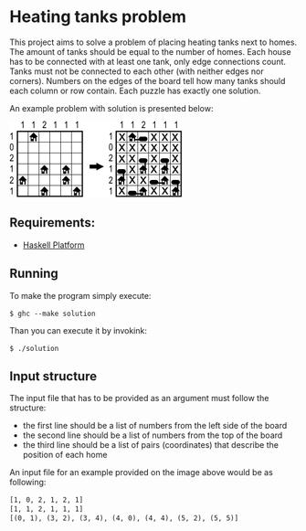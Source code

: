 # Heating tanks problem

This project aims to solve a problem of placing heating tanks next to homes. The amount of tanks should be equal to the number of homes. Each house has to be connected with at least one tank, only edge connections count. Tanks must not be connected to each other (with neither edges nor corners). Numbers on the edges of the board tell how many tanks should each column or row contain. Each puzzle has exactly one solution.

An example problem with solution is presented below: 

![Example board with solution](example.jpg)

## Requirements:

* [Haskell Platform](https://www.haskell.org/platform/)

## Running

To make the program simply execute:

	$ ghc --make solution

Than you can execute it by invokink:

	$ ./solution

## Input structure

The input file that has to be provided as an argument must follow the structure:

* the first line should be a list of numbers from the left side of the board
* the second line should be a list of numbers from the top of the board
* the third line should be a list of pairs (coordinates) that describe the position of each home

An input file for an example provided on the image above would be as following:

	[1, 0, 2, 1, 2, 1]
	[1, 1, 2, 1, 1, 1]
	[(0, 1), (3, 2), (3, 4), (4, 0), (4, 4), (5, 2), (5, 5)] 


